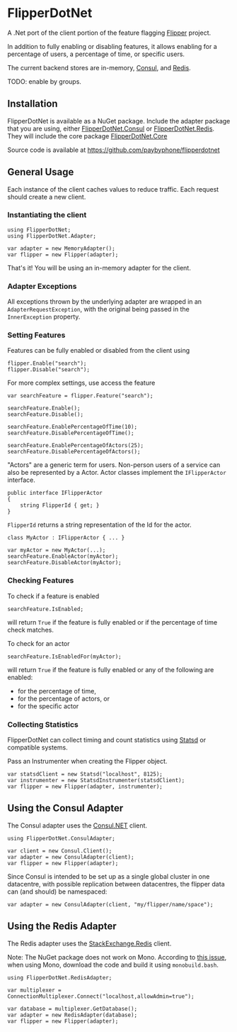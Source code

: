 # FlipperDotNet

A .Net port of the client portion of the feature flagging [Flipper](https://github.com/jnunemaker/flipper) project.

In addition to fully enabling or disabling features, it allows enabling for a percentage of users, a percentage of time,
or specific users.

The current backend stores are in-memory, [Consul](https://www.consul.io), and [Redis](http://redis.io).

TODO: enable by groups.

## Installation

FlipperDotNet is available as a NuGet package. Include the adapter package that you are using, either
[FlipperDotNet.Consul](https://www.nuget.org/packages/FlipperDotNet.Consul) or
[FlipperDotNet.Redis](https://www.nuget.org/packages/FlipperDotNet.Redis/). They will include the core package
[FlipperDotNet.Core](https://www.nuget.org/packages/FlipperDotNet.Core/)

Source code is available at <https://github.com/paybyphone/flipperdotnet>

## General Usage

Each instance of the client caches values to reduce traffic. Each request should create a new client.

### Instantiating the client

    using FlipperDotNet;
    using FlipperDotNet.Adapter;
    
    var adapter = new MemoryAdapter();
    var flipper = new Flipper(adapter);

That's it! You will be using an in-memory adapter for the client.

### Adapter Exceptions

All exceptions thrown by the underlying adapter are wrapped in an `AdapterRequestException`, with the
original being passed in the `InnerException` property.

### Setting Features

Features can be fully enabled or disabled from the client using

    flipper.Enable("search");
    flipper.Disable("search");

For more complex settings, use access the feature

    var searchFeature = flipper.Feature("search");
    
    searchFeature.Enable();
    searchFeature.Disable();
    
    searchFeature.EnablePercentageOfTime(10);
    searchFeature.DisablePercentageOfTime();
    
    searchFeature.EnablePercentageOfActors(25);
    searchFeature.DisablePercentageOfActors();

"Actors" are a generic term for users. Non-person users of a service can also be represented by a Actor. Actor classes
implement the `IFlipperActor` interface.

    public interface IFlipperActor
    {
        string FlipperId { get; }
    }

`FlipperId` returns a string representation of the Id for the actor.

    class MyActor : IFlipperActor { ... }
    
    var myActor = new MyActor(...);
    searchFeature.EnableActor(myActor);
    searchFeature.DisableActor(myActor);

### Checking Features

To check if a feature is enabled

    searchFeature.IsEnabled;

will return `True` if the feature is fully enabled or if the percentage of time check matches.

To check for an actor

    searchFeature.IsEnabledFor(myActor);

will return `True` if the feature is fully enabled or any of the following are enabled:

* for the percentage of time,
* for the percentage of actors, or
* for the specific actor

### Collecting Statistics

FlipperDotNet can collect timing and count statistics using [Statsd](https://github.com/etsy/statsd/) or compatible systems.

Pass an Instrumenter when creating the Flipper object.

    var statsdClient = new Statsd("localhost", 8125);
    var instrumenter = new StatsdInstrumenter(statsdClient);
    var flipper = new Flipper(adapter, instrumenter);
  

## Using the Consul Adapter

The Consul adapter uses the [Consul.NET](https://github.com/PlayFab/consuldotnet/) client.

    using FlipperDotNet.ConsulAdapter;
    
    var client = new Consul.Client();
    var adapter = new ConsulAdapter(client);
    var flipper = new Flipper(adapter);

Since Consul is intended to be set up as a single global cluster in one datacentre, with possible replication between
datacentres, the flipper data can (and should) be namespaced:

    var adapter = new ConsulAdapter(client, "my/flipper/name/space");

## Using the Redis Adapter

The Redis adapter uses the [StackExchange.Redis](https://github.com/StackExchange/StackExchange.Redis) client.

Note: The NuGet package does not work on Mono. According to
[this issue](https://github.com/StackExchange/StackExchange.Redis/issues/233), when using Mono, download the code
and build it using `monobuild.bash`.

    using FlipperDotNet.RedisAdapter;
    
    var multiplexer = ConnectionMultiplexer.Connect("localhost,allowAdmin=true");
    
    var	database = multiplexer.GetDatabase();
    var adapter = new RedisAdapter(database);
    var flipper = new Flipper(adapter);

